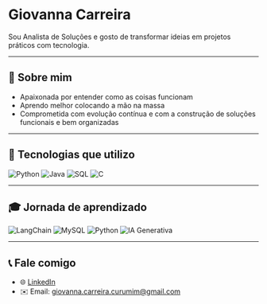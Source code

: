 # Giovanna Carreira

Sou Analista de Soluções e gosto de transformar ideias em projetos práticos com tecnologia.

---

## 🧩 Sobre mim

- Apaixonada por entender como as coisas funcionam
- Aprendo melhor colocando a mão na massa
- Comprometida com evolução contínua e com a construção de soluções funcionais e bem organizadas

---

## 🚀 Tecnologias que utilizo

![Python](https://img.shields.io/badge/Python-3776AB?style=for-the-badge&logo=python&logoColor=white)
![Java](https://img.shields.io/badge/Java-007396?style=for-the-badge&logo=java&logoColor=white)
![SQL](https://img.shields.io/badge/SQL-4479A1?style=for-the-badge&logo=mysql&logoColor=white)
![C](https://img.shields.io/badge/C-00599C?style=for-the-badge&logo=c&logoColor=white)

---

## 🎓 Jornada de aprendizado

![LangChain](https://img.shields.io/badge/LangChain-000000?style=for-the-badge&logo=chainlink&logoColor=white)
![MySQL](https://img.shields.io/badge/MySQL-4479A1?style=for-the-badge&logo=mysql&logoColor=white)
![Python](https://img.shields.io/badge/Python-3776AB?style=for-the-badge&logo=python&logoColor=white)
![IA Generativa](https://img.shields.io/badge/IA%20Generativa-FF6F00?style=for-the-badge&logo=openai&logoColor=white)

---

## 📞 Fale comigo

- 🌐 [LinkedIn](https://www.linkedin.com/in/seu-usuario)
- ✉️ Email: giovanna.carreira.curumim@gmail.com
